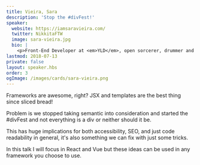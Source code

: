 ```yaml
---
title: Vieira, Sara
description: 'Stop the #divFest!'
speaker:
  website: https://iamsaravieira.com/
  twitter: NikkitaFTW
  image: sara-vieira.jpg
  bio: |
    <p>Front-End Developer at <em>YLD</em>, open sorcerer, drummer and horror movie fangirl. The internet is Amazing.</p>
lastmod: 2018-07-13
private: false
layout: speaker.hbs
order: 3
ogImage: /images/cards/sara-vieira.png
---
```


Frameworks are awesome, right? JSX and templates are the best thing since sliced bread!

Problem is we stopped taking semantic into consideration and started the #divFest and not everything is a div or neither should it be.

This has huge implications for both accessibility, SEO, and just code readability in general, it's also something we can fix with just some tricks.

In this talk I will focus in React and Vue but these ideas can be used in any framework you choose to use.
